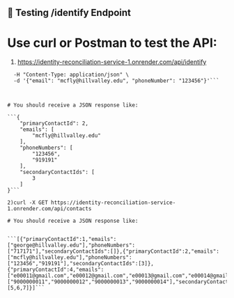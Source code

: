 ## 🧪 Testing /identify Endpoint
# Use curl or Postman to test the API:

1) https://identity-reconciliation-service-1.onrender.com/api/identify

```curl -X POST https://identity-reconciliation-service-1.onrender.com/api/identify \
  -H "Content-Type: application/json" \
  -d '{"email": "mcfly@hillvalley.edu", "phoneNumber": "123456"}'```



# You should receive a JSON response like:

```{
    "primaryContactId": 2,
    "emails": [
        "mcfly@hillvalley.edu"
    ],
    "phoneNumbers": [
        "123456",
        "919191"
    ],
    "secondaryContactIds": [
        3
    ]
}```

2)curl -X GET https://identity-reconciliation-service-1.onrender.com/api/contacts

# You should receive a JSON response like:


```[{"primaryContactId":1,"emails":["george@hillvalley.edu"],"phoneNumbers":["717171"],"secondaryContactIds":[]},{"primaryContactId":2,"emails":["mcfly@hillvalley.edu"],"phoneNumbers":["123456","919191"],"secondaryContactIds":[3]},{"primaryContactId":4,"emails":["e00011@gmail.com","e00012@gmail.com","e00013@gmail.com","e00014@gmail.com"],"phoneNumbers":["9000000011","9000000012","9000000013","9000000014"],"secondaryContactIds":[5,6,7]}]```




